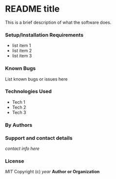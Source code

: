 # README title
This is a brief description of what the software does.
### Setup/Installation Requirements
* list item 1
* list item 2
* list item 3
### Known Bugs
List known bugs or issues here
### Technologies Used
* Tech 1
* Tech 2
* Tech 3
### By Authors
### Support and contact details
_contact info here_
### License
_MIT_
Copyright (c) _year_ **Author or Organization**

